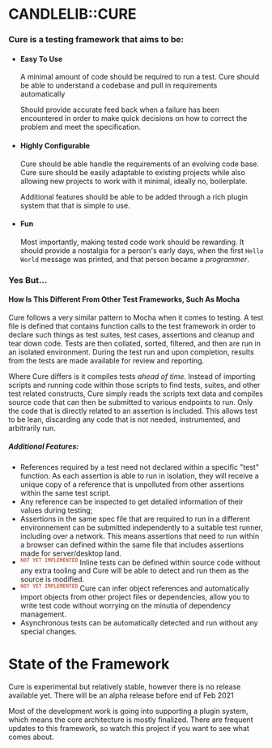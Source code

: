 # CANDLELIB::CURE

### Cure is a testing framework that aims to be:

- #### Easy To Use
    A minimal amount of code should be required to run a test. Cure should be able to understand a codebase and pull in requirements automatically
    
    Should provide accurate feed back when a failure has been encountered in order to make quick decisions on how to correct the problem and meet the specification.

- #### Highly Configurable
    Cure should be able handle the requirements of  an evolving code base. Cure sure should be easily adaptable to existing projects while
    also allowing new projects to work with it minimal, ideally no, boilerplate.  

    Additional features should be able to be added through a rich plugin system that that is simple to use.

- #### Fun 
    Most importantly, making tested code work should be rewarding. It should provide a nostalgia
for a person's early days, when the first `Hello World` message was printed, and that person became a *programmer*. 


### Yes But...

#### How Is This Different From Other Test Frameworks, Such As Mocha

Cure follows a very similar pattern to Mocha when it comes to testing. A test file is defined that contains function calls to the 
test framework in order to declare such things as test suites, test cases, assertions and cleanup and tear
down code. Tests are then collated, sorted, filtered, and then are run in an isolated environment. 
During the test run and upon completion, results from the tests are made available for review and reporting. 

Where Cure differs is it compiles tests *ahead of time*. Instead of importing scripts and running code within
those scripts to find tests, suites, and other test related constructs, Cure simply reads the scripts text data and
compiles source code that can then be submitted to various endpoints to run. Only the code that is directly
related to an assertion is included. This allows test to be lean, discarding any code that is not needed, 
instrumented, and arbitrarily run.

##### Additional Features:

- References required by a test need not declared within a specific "test" function. As each assertion is
  able to run in isolation, they will receive a unique copy of a reference that is unpolluted from other
  assertions within the same test script.
- Any reference can be inspected to get detailed information of their values during testing; 
- Assertions in the same spec file that are required to run in a different environnement can be submitted independently 
  to a suitable test runner, including over a network. This means assertions that need to run within a browser can
  defined within the same file that includes assertions made for server/desktop land.
- <sup style="color:rgb(200,100,80);">**`NOT YET IMPLEMENTED`**</sup> Inline tests can be defined within source code 
  without any extra tooling and Cure will be able to detect and run them as the source is modified.
- <sup style="color:rgb(200,100,80);">**`NOT YET IMPLEMENTED`**</sup> Cure can infer object references and automatically 
import objects from other project files or dependencies, allow you to write test code without worrying on the minutia
of dependency management.
- Asynchronous tests can be automatically detected and run without any special changes.

# State of the Framework

Cure is experimental but relatively stable, however there is no release available yet. There will be an alpha release before end
of Feb 2021

Most of the development work is going into supporting a plugin system, which means the core architecture is mostly finalized. 
There are frequent updates to this framework, so watch this project if you want to see what comes about.
